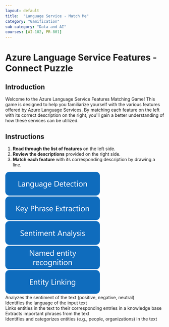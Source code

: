 ```yaml
---
layout: default
title:  "Language Service - Match Me"
category: "Gamification"
sub-category: "Data and AI"
courses: [AI-102, PR-801]
---
```

# Azure Language Service Features - Connect Puzzle

## Introduction
Welcome to the Azure Language Service Features Matching Game! This game is designed to help you familiarize yourself with the various features offered by Azure Language Services. By matching each feature on the left with its correct description on the right, you'll gain a better understanding of how these services can be utilized.

## Instructions
1. **Read through the list of features** on the left side.
2. **Review the descriptions** provided on the right side.
3. **Match each feature** with its corresponding description by drawing a line.


<html lang="en">
<head>
    <meta charset="UTF-8">
    <meta name="viewport" content="width=device-width, initial-scale=1.0">
    <title>Language Service Matching Game</title>
    <style>

.container {
    display: flex;
    justify-content: space-around;
    margin-top: 50px;
}

.questions, .answers {
    display: flex;
    flex-direction: column;
    align-items: center;
}

.questions img {
    width: 300px;
    height: 75px;
    margin: 10px;
    cursor: pointer;
    
    display: flex;
    justify-content: center;
    align-items: center;
    transition: transform 0.3s, box-shadow 0.3s;
    border-radius: 15px;
}

.answers div {
    width: 350px;
    height: 75px;
    margin: 10px;
    cursor: pointer;
    border: 2px solid #0F6CBD;
    display: flex;
    justify-content: left;
    align-items: center;
    transition: transform 0.3s, box-shadow 0.3s;
    border-radius: 15px;
}

.questions img.selected, .answers div.selected {
    border: 5px solid #0F6CBD;
    box-shadow: 0 0 30px #0F6CBD;
}

.questions img:hover {
    transform: scale(1.1);
    box-shadow: 0 0 15px rgba(0, 0, 0, 0.5);
}

#message {
    font-size: 24px;
    color: red;
    font-weight: bold;
    display: none; /* Initially hidden */
}
    </style>
</head>
<body>
    <div class="container">
        <div class="questions">
            <img src="./images/q1.png" alt="Language Detection" id="q1">
            <img src="./images/q2.png" alt="Key Phrase Extraction" id="q2">
            <img src="./images/q3.png" alt="Sentiment Analysis" id="q3">
            <img src="./images/q4.png" alt="Named Entity Recognition" id="q4">
            <img src="./images/q5.png" alt="Entity Linking" id="q5">
        </div>
        <div class="answers">
            <div id="a1">Analyzes the sentiment of the text (positive, negative, neutral)</div>
            <div id="a2">Identifies the language of the input text</div>
            <div id="a3">Links entities in the text to their corresponding entries in a knowledge base</div>
            <div id="a4">Extracts important phrases from the text</div>
            <div id="a5">Identifies and categorizes entities (e.g., people, organizations) in the text</div>
        </div>
    </div>
    <div id="message"></div>
    <script src="https://cdnjs.cloudflare.com/ajax/libs/leader-line/1.0.7/leader-line.min.js"></script>
<script>
let selectedQuestion = null;
let selectedAnswer = null;
const lines = []; // Store all created LeaderLines

document.querySelectorAll('.questions img').forEach(question => {
    question.addEventListener('click', () => {
        if (selectedQuestion) {
            selectedQuestion.classList.remove('selected');
        }
        selectedQuestion = question;
        selectedQuestion.classList.add('selected');
        checkMatch();
    });
});

document.querySelectorAll('.answers div').forEach(answer => {
    answer.addEventListener('click', () => {
        if (selectedAnswer) {
            selectedAnswer.classList.remove('selected');
        }
        selectedAnswer = answer;
        selectedAnswer.classList.add('selected');
        checkMatch();
    });
});

function checkMatch() {
    if (selectedQuestion && selectedAnswer) {
        let isMatch = false;
        if ((selectedQuestion.id === 'q1' && selectedAnswer.id === 'a2') ||
            (selectedQuestion.id === 'q2' && selectedAnswer.id === 'a4') ||
            (selectedQuestion.id === 'q3' && selectedAnswer.id === 'a1') ||
            (selectedQuestion.id === 'q4' && selectedAnswer.id === 'a5') ||
            (selectedQuestion.id === 'q5' && selectedAnswer.id === 'a3')) {
            isMatch = true;
        }

        if (isMatch) {
            const line = new LeaderLine(
                document.getElementById(selectedQuestion.id),
                document.getElementById(selectedAnswer.id),
                { color: 'gray', size: 4 }
            );
            lines.push(line); // Add the new line to the array
            document.getElementById('message').innerText = '';
            document.getElementById('message').style.display = 'none';
        } else {
            document.getElementById('message').innerText = 'Oops! Try Again!';
            document.getElementById('message').style.display = 'block';
        }

        selectedQuestion.classList.remove('selected');
        selectedAnswer.classList.remove('selected');
        selectedQuestion = null;
        selectedAnswer = null;
    }
}

// Reposition lines on scroll
window.addEventListener('scroll', () => {
    lines.forEach(line => line.position());
});
</script>

</body>
</html>
